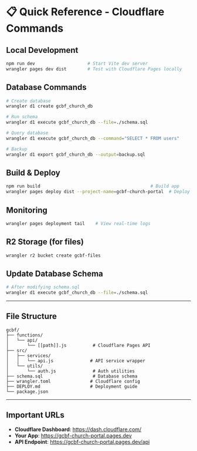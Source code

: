 # 📋 Quick Reference - Cloudflare Commands

## Local Development
```bash
npm run dev                    # Start Vite dev server
wrangler pages dev dist        # Test with Cloudflare Pages locally
```

## Database Commands
```bash
# Create database
wrangler d1 create gcbf_church_db

# Run schema
wrangler d1 execute gcbf_church_db --file=./schema.sql

# Query database
wrangler d1 execute gcbf_church_db --command="SELECT * FROM users"

# Backup
wrangler d1 export gcbf_church_db --output=backup.sql
```

## Build & Deploy
```bash
npm run build                                          # Build app
wrangler pages deploy dist --project-name=gcbf-church-portal  # Deploy
```

## Monitoring
```bash
wrangler pages deployment tail    # View real-time logs
```

## R2 Storage (for files)
```bash
wrangler r2 bucket create gcbf-files
```

## Update Database Schema
```bash
# After modifying schema.sql
wrangler d1 execute gcbf_church_db --file=./schema.sql
```

---

## File Structure

```
gcbf/
├── functions/
│   └── api/
│       └── [[path]].js          # Cloudflare Pages API
├── src/
│   ├── services/
│   │   └── api.js              # API service wrapper
│   └── utils/
│       └── auth.js              # Auth utilities
├── schema.sql                   # Database schema
├── wrangler.toml               # Cloudflare config
├── DEPLOY.md                   # Deployment guide
└── package.json
```

---

## Important URLs

- **Cloudflare Dashboard**: https://dash.cloudflare.com/
- **Your App**: https://gcbf-church-portal.pages.dev
- **API Endpoint**: https://gcbf-church-portal.pages.dev/api
